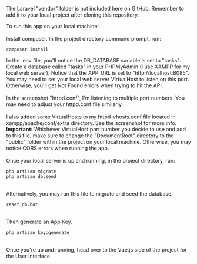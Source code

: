 The Laravel "vendor" folder is not included here on GitHub. Remember to add it to your local project after cloning this repository.

To run this app on your local machine:<br><br>
Install composer. In the project directory command prompt, run:
```
composer install
```
In the .env file, you'll notice the DB_DATABASE variable is set to "tasks". Create a database called "tasks" in your PHPMyAdmin (I use XAMPP for my local web server). Notice that the APP_URL is set to "http://localhost:8085". You may need to set your local web server VirtualHost to listen on this port. Otherwise, you'll get Not Found errors when trying to hit the API.
<br><br>
In the screenshot "httpd.conf", I'm listening to multiple port numbers. You may need to adjust your httpd.conf file similarly.
<br><br>
I also added some VirtualHosts to my httpd-vhosts.conf file located in xampp/apache/conf/extra directory. See the screenshot for more info. <b>Important:</b> Whichever VirtualHost port number you decide to use and add to this file, make sure to change the "DocumentRoot" directory to the "public" folder within the project on your local machine. Otherwise, you may notice CORS errors when running the app.
<br><br>
Once your local server is up and running, in the project directory, run:
```
php artisan migrate
php artisan db:seed
```
<br>
Alternatively, you may run this file to migrate and seed the database.

```
reset_db.bat
```
<br>
Then generate an App Key.

```
php artisan key:generate
```
<br>
Once you're up and running, head over to the Vue.js side of the project for the User Interface. 

